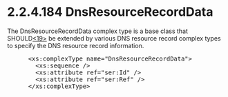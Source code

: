 <html dir="LTR" xmlns:mshelp="http://msdn.microsoft.com/mshelp" xmlns:ddue="http://ddue.schemas.microsoft.com/authoring/2003/5" xmlns:xlink="http://www.w3.org/1999/xlink" xmlns:tool="http://www.microsoft.com/tooltip">
 <body>
 <div id="header">
 <h1 class="heading">2.2.4.184 DnsResourceRecordData</h1>
 </div>
 <div id="mainSection">
 <div id="mainBody">
 <div id="allHistory" class="saveHistory"></div>
 <div id="sectionSection0" class="section" name="collapseableSection">
 

<p>The DnsResourceRecordData complex type is a base class that
SHOULD<a id="Appendix_A_Target_19"></a><a href="3b257e05-6300-4286-a090-0f9949d290bf.md#Appendix_A_19" aria-label="Product behavior note 19">&lt;19&gt;</a> be extended by various DNS
resource record complex types to specify the DNS resource record information.</p>

<dl>
<dd>
<div><pre> &lt;xs:complexType name=&quot;DnsResourceRecordData&quot;&gt;
   &lt;xs:sequence /&gt;
   &lt;xs:attribute ref=&quot;ser:Id&quot; /&gt;
   &lt;xs:attribute ref=&quot;ser:Ref&quot; /&gt;
 &lt;/xs:complexType&gt;
</pre></div>
</dd></dl>


 </div>
 </div>
 </div>
 </body>
</html>